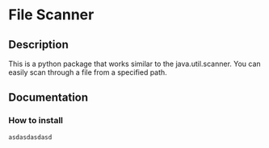 <body>
<h1>File Scanner</h1>
<p>
<h2>Description</h2>
This is a python package that works similar to the java.util.scanner.
You can easily scan through a file from a specified path.
</p>

<h2>Documentation</h2>
<h3>How to install</h3>

```asdasdasdasd```

</body>
